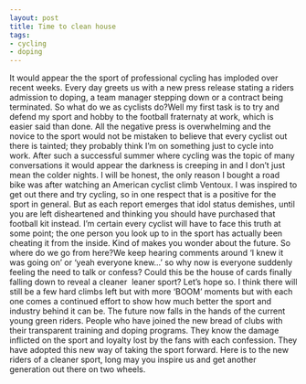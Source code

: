 ```yaml
---
layout: post
title: Time to clean house
tags:
- cycling
- doping
---
```

It would appear the the sport of professional cycling has imploded over recent weeks. Every day greets us with a new press release stating a riders admission to doping, a team manager stepping down or a contract being terminated.
So what do we as cyclists do?Well my first task is to try and defend my sport and hobby to the football fraternaty at work, which is easier said than done. All the negative press is overwhelming and the novice to the sport would not be mistaken to believe that every cyclist out there is tainted; they probably think I’m on something just to cycle into work. After such a successful summer where cycling was the topic of many conversations it would appear the darkness is creeping in and I don’t just mean the colder nights.
I will be honest, the only reason I bought a road bike was after watching an American cyclist climb Ventoux. I was inspired to get out there and try cycling, so in one respect that is a positive for the sport in general. But as each report emerges that idol status demishes, until you are left disheartened and thinking you should have purchased that football kit instead. I’m certain every cyclist will have to face this truth at some point; the one person you look up to in the sport has actually been cheating it from the inside. Kind of makes you wonder about the future.
So where do we go from here?We keep hearing comments around ‘I knew it was going on’ or ‘yeah everyone knew…’ so why now is everyone suddenly feeling the need to talk or confess? Could this be the house of cards finally falling down to reveal a cleaner  leaner sport? Let’s hope so. I think there will still be a few hard climbs left but with more ‘BOOM’ moments but with each one comes a continued effort to show how much better the sport and industry behind it can be. The future now falls in the hands of the current young green riders. People who have joined the new bread of clubs with their transparent training and doping programs. They know the damage inflicted on the sport and loyalty lost by the fans with each confession. They have adopted this new way of taking the sport forward.
Here is to the new riders of a cleaner sport, long may you inspire us and get another generation out there on two wheels.

